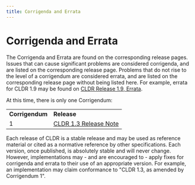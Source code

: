 ```yaml
---
title: Corrigenda and Errata
---
```


# Corrigenda and Errata

The Corrigenda and Errata are found on the corresponding release pages. Issues that can cause significant problems are considered corrigenda, and are listed on the corresponding release page. Problems that do not rise to the level of a corrigendum are considered errata, and are listed on the corresponding release page without being listed here. For example, errata for CLDR 1.9 may be found on [CLDR Release 1.9, Errata](/index/downloads/cldr-1-9-release-note).

At this time, there is only one Corrigendum:

|   |   |
|---|---|
| **Corrigendum** | **Release** |
| 1 | [CLDR 1.3 Release Note](/index/downloads/cldr-1-3-release-note) |

Each release of CLDR is a stable release and may be used as reference material or cited as a normative reference by other specifications. Each version, once published, is absolutely stable and will never change. However, implementations may - and are encouraged to - apply fixes for corrigenda and errata to their use of an appropriate version. For example, an implementation may claim conformance to "CLDR 1.3, as amended by Corrigendum 1".



